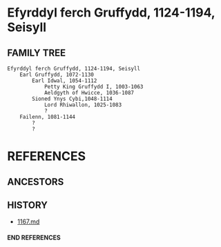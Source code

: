 # Efyrddyl ferch Gruffydd, 1124-1194, Seisyll

## FAMILY TREE
```
Efyrddyl ferch Gruffydd, 1124-1194, Seisyll
    Earl Gruffydd, 1072-1130
        Earl Idwal, 1054-1112
            Petty King Gruffydd I, 1003-1063
            Aeldgyth of Hwicce, 1036-1087
        Sioned Ynys Cybi,1048-1114
            Lord Rhiwallon, 1025-1083
            ?
    Failenn, 1081-1144
        ?
        ?
```


# REFERENCES

## ANCESTORS

## HISTORY
* [1167.md](../h/1167.md)
#### END REFERENCES
